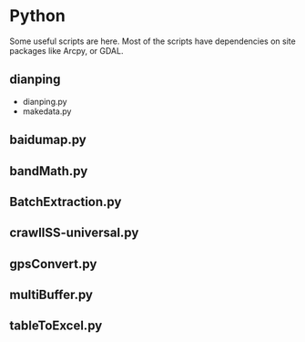 # Python
Some useful scripts are here.
Most of the scripts have dependencies on site packages like Arcpy, or GDAL.
## dianping
   + dianping.py
   + makedata.py
## baidumap.py
## bandMath.py
## BatchExtraction.py
## crawlISS-universal.py
## gpsConvert.py
## multiBuffer.py
## tableToExcel.py